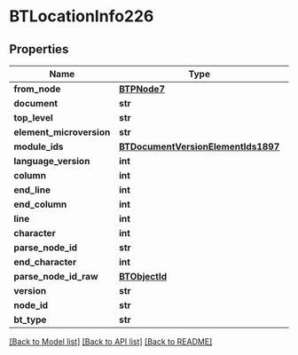 # BTLocationInfo226

## Properties
Name | Type | Description | Notes
------------ | ------------- | ------------- | -------------
**from_node** | [**BTPNode7**](BTPNode7.md) |  | [optional] 
**document** | **str** |  | [optional] 
**top_level** | **str** |  | [optional] 
**element_microversion** | **str** |  | [optional] 
**module_ids** | [**BTDocumentVersionElementIds1897**](BTDocumentVersionElementIds1897.md) |  | [optional] 
**language_version** | **int** |  | [optional] 
**column** | **int** |  | [optional] 
**end_line** | **int** |  | [optional] 
**end_column** | **int** |  | [optional] 
**line** | **int** |  | [optional] 
**character** | **int** |  | [optional] 
**parse_node_id** | **str** |  | [optional] 
**end_character** | **int** |  | [optional] 
**parse_node_id_raw** | [**BTObjectId**](BTObjectId.md) |  | [optional] 
**version** | **str** |  | [optional] 
**node_id** | **str** |  | [optional] 
**bt_type** | **str** |  | [optional] 

[[Back to Model list]](../README.md#documentation-for-models) [[Back to API list]](../README.md#documentation-for-api-endpoints) [[Back to README]](../README.md)


